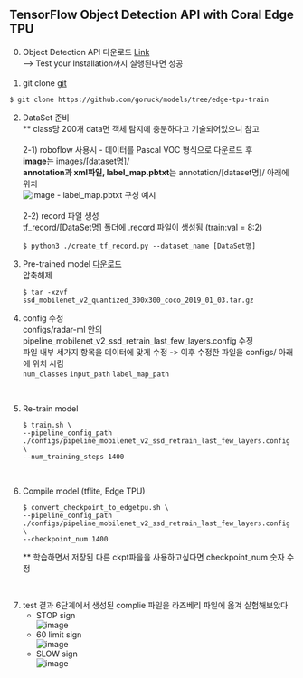 TensorFlow Object Detection API with Coral Edge TPU
-- 

0. Object Detection API 다운로드 [Link](https://tensorflow-object-detection-api-tutorial.readthedocs.io/en/latest/install.html#tensorflow-object-detection-api-installation)<br/>
    --> Test your Installation까지 실행된다면 성공 <br/><br/>
1. git clone [git](https://github.com/goruck/edge-tpu-train)
```
$ git clone https://github.com/goruck/models/tree/edge-tpu-train
```

2. DataSet 준비 <br/>
  ** class당 200개 data면 객체 탐지에 충분하다고 기술되어있으니 참고  <br/><br/>
  2-1) roboflow 사용시 - 데이터를 Pascal VOC 형식으로 다운로드 후 <br/>
      **image**는 images/[dataset명]/<br/>
      **annotation과 xml파일, label_map.pbtxt**는 annotation/[dataset명]/ 아래에 위치 <br/>
      ![image](https://user-images.githubusercontent.com/76406136/129432513-65f7bdfd-b012-4b54-9f84-4bb5cfd8b3d6.png)
        - label_map.pbtxt 구성 예시 <br/> <br/>
  2-2) record 파일 생성  <br/>
  tf_record/[DataSet명] 폴더에 .record 파일이 생성됨 (train:val = 8:2)
    ```
    $ python3 ./create_tf_record.py --dataset_name [DataSet명]
    ```
  
3. Pre-trained model [다운로드](http://download.tensorflow.org/models/object_detection/ssd_mobilenet_v2_quantized_300x300_coco_2019_01_03.tar.gz)<br/>
   압축해제
   ```
   $ tar -xzvf ssd_mobilenet_v2_quantized_300x300_coco_2019_01_03.tar.gz 
   ```
4. config 수정 <br/>
   configs/radar-ml 안의 pipeline_mobilenet_v2_ssd_retrain_last_few_layers.config 수정<br/>
   파일 내부 세가지 항목을 데이터에 맞게 수정 -> 이후 수정한 파일을 configs/ 아래에 위치 시킴 <br/>
       ```
       num_classes
       ```
       ```
       input_path
       ```
       ```
       label_map_path
       ``` 
<br/>

5. Re-train model 
      ```
      $ train.sh \
      --pipeline_config_path ./configs/pipeline_mobilenet_v2_ssd_retrain_last_few_layers.config \
      --num_training_steps 1400
      ```
<br/>  

6. Compile model (tflite, Edge TPU)
    ```
    $ convert_checkpoint_to_edgetpu.sh \
    --pipeline_config_path ./configs/pipeline_mobilenet_v2_ssd_retrain_last_few_layers.config \
    --checkpoint_num 1400
    ```
    ** 학습하면서 저장된 다른 ckpt파을을 사용하고싶다면 checkpoint_num 숫자 수정 
<br/>

7. test 결과
  6단계에서 생성된 complie 파일을 라즈베리 파일에 옮겨 실험해보았다 
      - STOP sign <br/>
      ![image](https://user-images.githubusercontent.com/76406136/129432754-16674f69-84af-4d1e-99bf-024f741ca9cd.png)
      - 60 limit sign <br/>
      ![image](https://user-images.githubusercontent.com/76406136/129432768-f4026499-f04f-4563-81cc-9dd5346bedef.png)
      - SLOW sign <br/>
      ![image](https://user-images.githubusercontent.com/76406136/129432777-fe0fb1a5-63e0-464b-a961-a9c238001551.png)
